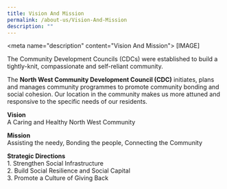 ```yaml
---
title: Vision And Mission
permalink: /about-us/Vision-And-Mission
description: ""
---
```

<meta name="description" content="Vision And Mission"\>
[IMAGE]

The Community Development Councils (CDCs) were established to build a tightly-knit, compassionate and self-reliant community. 

The **North West Community Development Council (CDC)** initiates, plans and manages community programmes to promote community bonding and social cohesion. Our location in the community makes us more attuned and responsive to the specific needs of our residents.

**Vision**  
A Caring and Healthy North West Community  

**Mission**  
Assisting the needy, Bonding the people, Connecting the Community

**Strategic Directions**  
1\. Strengthen Social Infrastructure  
2\. Build Social Resilience and Social Capital  
3\. Promote a Culture of Giving Back